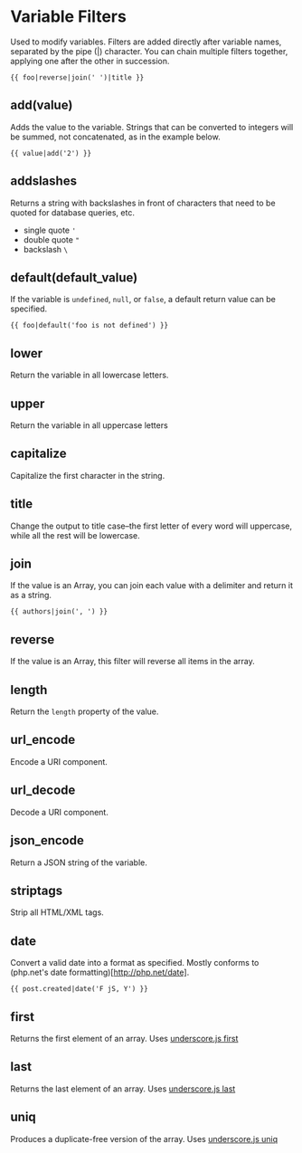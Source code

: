 # Variable Filters

Used to modify variables. Filters are added directly after variable names, separated by the pipe (|) character. You can chain multiple filters together, applying one after the other in succession.

    {{ foo|reverse|join(' ')|title }}

## add(value)

Adds the value to the variable. Strings that can be converted to integers will be summed, not concatenated, as in the example below.

    {{ value|add('2') }}

## addslashes

Returns a string with backslashes in front of characters that need to be quoted for database queries, etc.

* single quote `'`
* double quote `"`
* backslash `\`

## default(default_value)

If the variable is `undefined`, `null`, or `false`, a default return value can be specified.

    {{ foo|default('foo is not defined') }}

## lower

Return the variable in all lowercase letters.

## upper

Return the variable in all uppercase letters

## capitalize

Capitalize the first character in the string.

## title

Change the output to title case–the first letter of every word will uppercase, while all the rest will be lowercase.

## join

If the value is an Array, you can join each value with a delimiter and return it as a string.

    {{ authors|join(', ') }}

## reverse

If the value is an Array, this filter will reverse all items in the array.

## length

Return the `length` property of the value.

## url_encode

Encode a URI component.

## url_decode

Decode a URI component.

## json_encode

Return a JSON string of the variable.

## striptags

Strip all HTML/XML tags.

## date

Convert a valid date into a format as specified. Mostly conforms to (php.net's date formatting)[http://php.net/date].

    {{ post.created|date('F jS, Y') }}

## first

Returns the first element of an array. Uses [underscore.js first](http://documentcloud.github.com/underscore/#first)

## last

Returns the last element of an array. Uses [underscore.js last](http://documentcloud.github.com/underscore/#last)

## uniq

Produces a duplicate-free version of the array. Uses [underscore.js uniq](http://documentcloud.github.com/underscore/#uniq)
